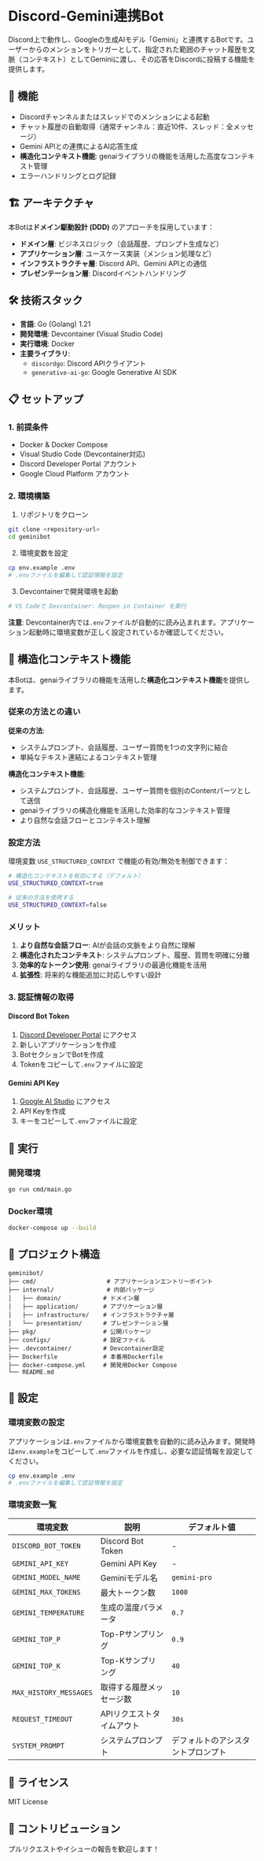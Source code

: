 # Discord-Gemini連携Bot

Discord上で動作し、Googleの生成AIモデル「Gemini」と連携するBotです。ユーザーからのメンションをトリガーとして、指定された範囲のチャット履歴を文脈（コンテキスト）としてGeminiに渡し、その応答をDiscordに投稿する機能を提供します。

## 🚀 機能

- Discordチャンネルまたはスレッドでのメンションによる起動
- チャット履歴の自動取得（通常チャンネル：直近10件、スレッド：全メッセージ）
- Gemini APIとの連携によるAI応答生成
- **構造化コンテキスト機能**: genaiライブラリの機能を活用した高度なコンテキスト管理
- エラーハンドリングとログ記録

## 🏗️ アーキテクチャ

本Botは**ドメイン駆動設計 (DDD)** のアプローチを採用しています：

- **ドメイン層**: ビジネスロジック（会話履歴、プロンプト生成など）
- **アプリケーション層**: ユースケース実装（メンション処理など）
- **インフラストラクチャ層**: Discord API、Gemini APIとの通信
- **プレゼンテーション層**: Discordイベントハンドリング

## 🛠️ 技術スタック

- **言語**: Go (Golang) 1.21
- **開発環境**: Devcontainer (Visual Studio Code)
- **実行環境**: Docker
- **主要ライブラリ**:
  - `discordgo`: Discord APIクライアント
  - `generative-ai-go`: Google Generative AI SDK

## 📋 セットアップ

### 1. 前提条件

- Docker & Docker Compose
- Visual Studio Code (Devcontainer対応)
- Discord Developer Portal アカウント
- Google Cloud Platform アカウント

### 2. 環境構築

1. リポジトリをクローン
```bash
git clone <repository-url>
cd geminibot
```

2. 環境変数を設定
```bash
cp env.example .env
# .envファイルを編集して認証情報を設定
```

3. Devcontainerで開発環境を起動
```bash
# VS Codeで Devcontainer: Reopen in Container を実行
```

**注意**: Devcontainer内では`.env`ファイルが自動的に読み込まれます。アプリケーション起動時に環境変数が正しく設定されているか確認してください。

## 🔧 構造化コンテキスト機能

本Botは、genaiライブラリの機能を活用した**構造化コンテキスト機能**を提供します。

### 従来の方法との違い

**従来の方法**:
- システムプロンプト、会話履歴、ユーザー質問を1つの文字列に結合
- 単純なテキスト連結によるコンテキスト管理

**構造化コンテキスト機能**:
- システムプロンプト、会話履歴、ユーザー質問を個別のContentパーツとして送信
- genaiライブラリの構造化機能を活用した効率的なコンテキスト管理
- より自然な会話フローとコンテキスト理解

### 設定方法

環境変数 `USE_STRUCTURED_CONTEXT` で機能の有効/無効を制御できます：

```bash
# 構造化コンテキストを有効にする（デフォルト）
USE_STRUCTURED_CONTEXT=true

# 従来の方法を使用する
USE_STRUCTURED_CONTEXT=false
```

### メリット

1. **より自然な会話フロー**: AIが会話の文脈をより自然に理解
2. **構造化されたコンテキスト**: システムプロンプト、履歴、質問を明確に分離
3. **効率的なトークン使用**: genaiライブラリの最適化機能を活用
4. **拡張性**: 将来的な機能追加に対応しやすい設計

### 3. 認証情報の取得

#### Discord Bot Token
1. [Discord Developer Portal](https://discord.com/developers/applications) にアクセス
2. 新しいアプリケーションを作成
3. BotセクションでBotを作成
4. Tokenをコピーして`.env`ファイルに設定

#### Gemini API Key
1. [Google AI Studio](https://makersuite.google.com/app/apikey) にアクセス
2. API Keyを作成
3. キーをコピーして`.env`ファイルに設定

## 🚀 実行

### 開発環境
```bash
go run cmd/main.go
```

### Docker環境
```bash
docker-compose up --build
```

## 📁 プロジェクト構造

```
geminibot/
├── cmd/                    # アプリケーションエントリーポイント
├── internal/               # 内部パッケージ
│   ├── domain/            # ドメイン層
│   ├── application/       # アプリケーション層
│   ├── infrastructure/    # インフラストラクチャ層
│   └── presentation/      # プレゼンテーション層
├── pkg/                   # 公開パッケージ
├── configs/               # 設定ファイル
├── .devcontainer/         # Devcontainer設定
├── Dockerfile             # 本番用Dockerfile
├── docker-compose.yml     # 開発用Docker Compose
└── README.md
```

## 🔧 設定

### 環境変数の設定

アプリケーションは`.env`ファイルから環境変数を自動的に読み込みます。開発時は`env.example`をコピーして`.env`ファイルを作成し、必要な認証情報を設定してください。

```bash
cp env.example .env
# .envファイルを編集して認証情報を設定
```

### 環境変数一覧

| 環境変数 | 説明 | デフォルト値 |
|---------|------|-------------|
| `DISCORD_BOT_TOKEN` | Discord Bot Token | - |
| `GEMINI_API_KEY` | Gemini API Key | - |
| `GEMINI_MODEL_NAME` | Geminiモデル名 | `gemini-pro` |
| `GEMINI_MAX_TOKENS` | 最大トークン数 | `1000` |
| `GEMINI_TEMPERATURE` | 生成の温度パラメータ | `0.7` |
| `GEMINI_TOP_P` | Top-Pサンプリング | `0.9` |
| `GEMINI_TOP_K` | Top-Kサンプリング | `40` |
| `MAX_HISTORY_MESSAGES` | 取得する履歴メッセージ数 | `10` |
| `REQUEST_TIMEOUT` | APIリクエストタイムアウト | `30s` |
| `SYSTEM_PROMPT` | システムプロンプト | デフォルトのアシスタントプロンプト |

## 📝 ライセンス

MIT License

## 🤝 コントリビューション

プルリクエストやイシューの報告を歓迎します！
